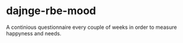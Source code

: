 # dajnge-rbe-mood
A continious questionnaire every couple of weeks in order to measure happyness and needs.
